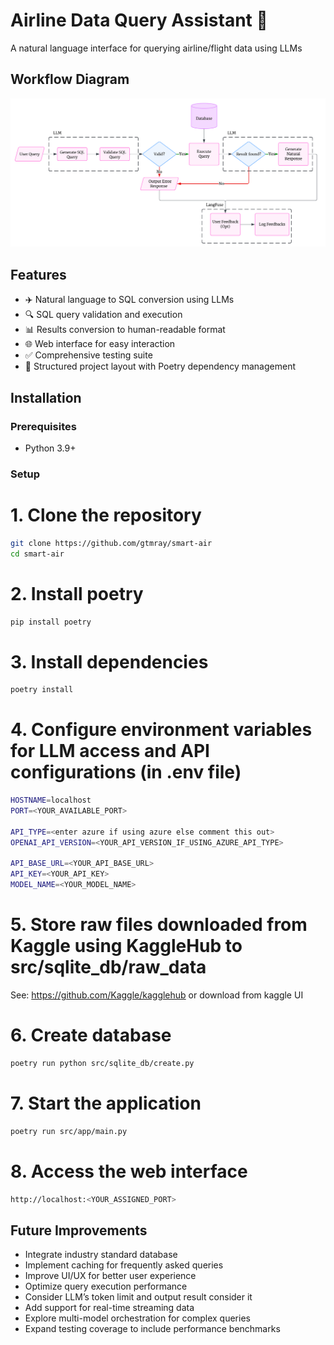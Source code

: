 # Airline Data Query Assistant 🛫

A natural language interface for querying airline/flight data using LLMs

## Workflow Diagram

![Workflow Diagram](images/workflow.png)

## Features

- ✈️ Natural language to SQL conversion using LLMs
- 🔍 SQL query validation and execution
- 📊 Results conversion to human-readable format
- 🌐 Web interface for easy interaction
- ✅ Comprehensive testing suite
- 📁 Structured project layout with Poetry dependency management

## Installation

### Prerequisites
- Python 3.9+

### Setup

# 1. Clone the repository
```bash
git clone https://github.com/gtmray/smart-air
cd smart-air
```

# 2. Install poetry
```bash
pip install poetry
```

# 3. Install dependencies
```bash
poetry install
```

# 4. Configure environment variables for LLM access and API configurations (in .env file)
```bash
HOSTNAME=localhost
PORT=<YOUR_AVAILABLE_PORT>

API_TYPE=<enter azure if using azure else comment this out>
OPENAI_API_VERSION=<YOUR_API_VERSION_IF_USING_AZURE_API_TYPE>

API_BASE_URL=<YOUR_API_BASE_URL>
API_KEY=<YOUR_API_KEY>
MODEL_NAME=<YOUR_MODEL_NAME>
```

# 5. Store raw files downloaded from Kaggle using KaggleHub to src/sqlite_db/raw_data
See: https://github.com/Kaggle/kagglehub or download from kaggle UI

# 6. Create database
```bash
poetry run python src/sqlite_db/create.py
```

# 7. Start the application
```bash
poetry run src/app/main.py
```

# 8. Access the web interface
```bash
http://localhost:<YOUR_ASSIGNED_PORT>
```

## Future Improvements

- Integrate industry standard database
- Implement caching for frequently asked queries
- Improve UI/UX for better user experience
- Optimize query execution performance
- Consider LLM’s token limit and output result consider it
- Add support for real-time streaming data
- Explore multi-model orchestration for complex queries
- Expand testing coverage to include performance benchmarks
